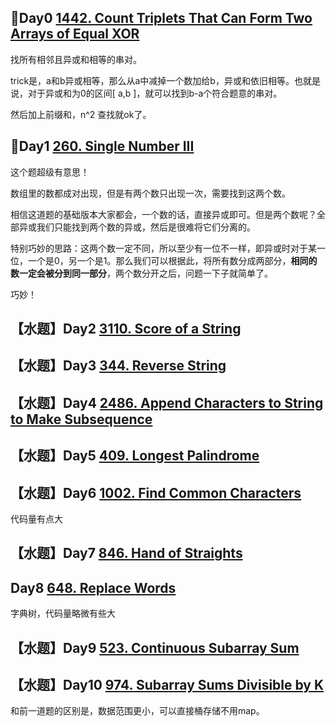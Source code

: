 ##  🔶Day0 [1442. Count Triplets That Can Form Two Arrays of Equal XOR](https://leetcode.com/problems/count-triplets-that-can-form-two-arrays-of-equal-xor/)

找所有相邻且异或和相等的串对。

trick是，a和b异或相等，那么从a中减掉一个数加给b，异或和依旧相等。也就是说，对于异或和为0的区间[ a,b ]，就可以找到b-a个符合题意的串对。

然后加上前缀和，n^2 查找就ok了。

## 🔶Day1 [260. Single Number III](https://leetcode.com/problems/single-number-iii/)

这个题超级有意思！

数组里的数都成对出现，但是有两个数只出现一次，需要找到这两个数。

相信这道题的基础版本大家都会，一个数的话，直接异或即可。但是两个数呢？全部异或我们只能找到两个数的异或，然后是很难将它们分离的。

特别巧妙的思路：这两个数一定不同，所以至少有一位不一样，即异或时对于某一位，一个是0，另一个是1。那么我们可以根据此，将所有数分成两部分，**相同的数一定会被分到同一部分**，两个数分开之后，问题一下子就简单了。

巧妙！

## 【水题】Day2  [3110. Score of a String](https://leetcode.com/problems/score-of-a-string/)

## 【水题】Day3 [344. Reverse String](https://leetcode.com/problems/reverse-string/)
## 【水题】Day4 [2486. Append Characters to String to Make Subsequence](https://leetcode.com/problems/append-characters-to-string-to-make-subsequence/)

## 【水题】Day5 [409. Longest Palindrome](https://leetcode.com/problems/longest-palindrome/)

## 【水题】Day6 [1002. Find Common Characters](https://leetcode.com/problems/find-common-characters/)
代码量有点大
## 【水题】Day7 [846. Hand of Straights](https://leetcode.com/problems/hand-of-straights/)
## Day8 [648. Replace Words](https://leetcode.com/problems/replace-words/)
字典树，代码量略微有些大
## 【水题】Day9 [523. Continuous Subarray Sum](https://leetcode.com/problems/continuous-subarray-sum/)

## 【水题】Day10 [974. Subarray Sums Divisible by K](https://leetcode.com/problems/subarray-sums-divisible-by-k/)
和前一道题的区别是，数据范围更小，可以直接桶存储不用map。